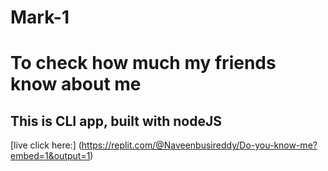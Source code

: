 # Mark-1
# To check how much my friends know about me
## This is CLI app, built with nodeJS
[live click here:] (https://replit.com/@Naveenbusireddy/Do-you-know-me?embed=1&output=1)
